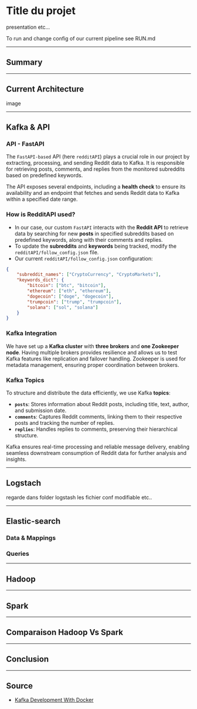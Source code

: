 # Title du projet 
presentation etc...

To run and change config of our current pipeline see RUN.md

---

## Summary

---

## Current Architecture
image 

---

## Kafka & API  

### API - FastAPI  
The `FastAPI-based` API (here `redditAPI`) plays a crucial role in our project by extracting, processing, and sending Reddit data to Kafka. It is responsible for retrieving posts, comments, and replies from the monitored subreddits based on predefined keywords.  

The API exposes several endpoints, including a **health check** to ensure its availability and an endpoint that fetches and sends Reddit data to Kafka within a specified date range.  

### How is RedditAPI used?  
- In our case, our custom `FastAPI` interacts with the **Reddit API** to retrieve data by searching for new **posts** in specified subreddits based on predefined keywords, along with their comments and replies.  
- To update the **subreddits** and **keywords** being tracked, modify the `redditAPI/follow_config.json` file.  
- Our current `redditAPI/follow_config.json` configuration:  

```json
{
    "subreddit_names": ["CryptoCurrency", "CryptoMarkets"],
    "keywords_dict": {
        "bitcoin": ["btc", "bitcoin"],
        "ethereum": ["eth", "ethereum"],
        "dogecoin": ["doge", "dogecoin"],
        "trumpcoin": ["trump", "trumpcoin"],
        "solana": ["sol", "solana"]
    }
}
```

### Kafka Integration  
We have set up a **Kafka cluster** with **three brokers** and **one Zookeeper node**. Having multiple brokers provides resilience and allows us to test Kafka features like replication and failover handling. Zookeeper is used for metadata management, ensuring proper coordination between brokers.  

### Kafka Topics  
To structure and distribute the data efficiently, we use Kafka **topics**:  
- **`posts`**: Stores information about Reddit posts, including title, text, author, and submission date.  
- **`comments`**: Captures Reddit comments, linking them to their respective posts and tracking the number of replies.  
- **`replies`**: Handles replies to comments, preserving their hierarchical structure.  

Kafka ensures real-time processing and reliable message delivery, enabling seamless downstream consumption of Reddit data for further analysis and insights.  

---

## Logstach
regarde dans folder logstash les fichier conf modifiable etc..

---

## Elastic-search
### Data & Mappings
### Queries

---

## Hadoop

---

## Spark

---

## Comparaison Hadoop Vs Spark

---

## Conclusion

---

## Source
- [Kafka Development With Docker](https://jaehyeon.me/blog/2023-05-04-kafka-development-with-docker-part-1/)

